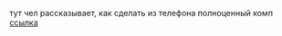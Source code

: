 тут чел рассказывает, как сделать из телефона полноценный комп 
[ссылка](https://www.youtube.com/watch?v=_aVzGiP2UwA)
